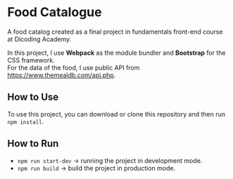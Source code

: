 # Food Catalogue
A food catalog created as a final project in fundamentals front-end course at Dicoding Academy.

In this project, I use **Webpack** as the module bundler and **Bootstrap** for the CSS framework.  
For the data of the food, I use public API from https://www.themealdb.com/api.php.

## How to Use
To use this project, you can download or clone this repository and then run `npm install`.

## How to Run
- `npm run start-dev` -> running the project in development mode.
- `npm run build` -> build the project in production mode.
